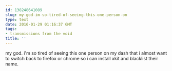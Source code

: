 ```yaml
---
id: 138248641089
slug: my-god-im-so-tired-of-seeing-this-one-person-on
type: text
date: 2016-01-29 01:16:37 GMT
tags:
- transmissions from the void
title: ''
---
```


my god. i'm so tired of seeing this one person on my dash that i almost want to switch back to firefox or chrome so i can install xkit and blacklist their name.
